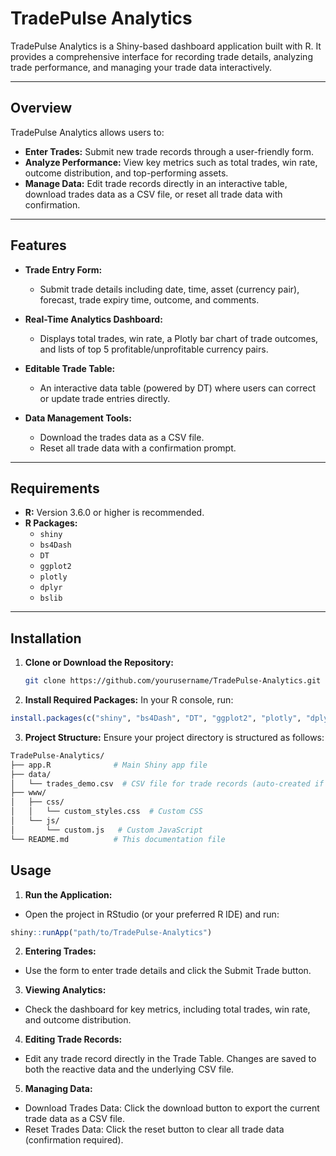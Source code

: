 # TradePulse Analytics

TradePulse Analytics is a Shiny-based dashboard application built with R. It provides a comprehensive interface for recording trade details, analyzing trade performance, and managing your trade data interactively.

---

## Overview

TradePulse Analytics allows users to:

- **Enter Trades:** Submit new trade records through a user-friendly form.
- **Analyze Performance:** View key metrics such as total trades, win rate, outcome distribution, and top-performing assets.
- **Manage Data:** Edit trade records directly in an interactive table, download trades data as a CSV file, or reset all trade data with confirmation.

---

## Features

- **Trade Entry Form:**  
  - Submit trade details including date, time, asset (currency pair), forecast, trade expiry time, outcome, and comments.
  
- **Real-Time Analytics Dashboard:**  
  - Displays total trades, win rate, a Plotly bar chart of trade outcomes, and lists of top 5 profitable/unprofitable currency pairs.
  
- **Editable Trade Table:**  
  - An interactive data table (powered by DT) where users can correct or update trade entries directly.
  
- **Data Management Tools:**  
  - Download the trades data as a CSV file.
  - Reset all trade data with a confirmation prompt.

---

## Requirements

- **R:** Version 3.6.0 or higher is recommended.
- **R Packages:**
  - `shiny`
  - `bs4Dash`
  - `DT`
  - `ggplot2`
  - `plotly`
  - `dplyr`
  - `bslib`

---

## Installation

1. **Clone or Download the Repository:**

   ```bash
   git clone https://github.com/yourusername/TradePulse-Analytics.git

2. **Install Required Packages:**
In your R console, run:
```r
install.packages(c("shiny", "bs4Dash", "DT", "ggplot2", "plotly", "dplyr", "bslib"))
```
3. **Project Structure:**
Ensure your project directory is structured as follows:

 ```bash
TradePulse-Analytics/
├── app.R              # Main Shiny app file
├── data/
│   └── trades_demo.csv  # CSV file for trade records (auto-created if missing)
├── www/
│   ├── css/
│   │   └── custom_styles.css  # Custom CSS
│   └── js/
│       └── custom.js   # Custom JavaScript
└── README.md          # This documentation file
```

## Usage

1. **Run the Application:**
- Open the project in RStudio (or your preferred R IDE) and run:

```r
shiny::runApp("path/to/TradePulse-Analytics")
```

2. **Entering Trades:**
- Use the form to enter trade details and click the Submit Trade button.

3. **Viewing Analytics:**
- Check the dashboard for key metrics, including total trades, win rate, and outcome distribution.

4. **Editing Trade Records:**
- Edit any trade record directly in the Trade Table. Changes are saved to both the reactive data and the underlying CSV file.

5. **Managing Data:**
- Download Trades Data: Click the download button to export the current trade data as a CSV file.
- Reset Trades Data: Click the reset button to clear all trade data (confirmation required).
